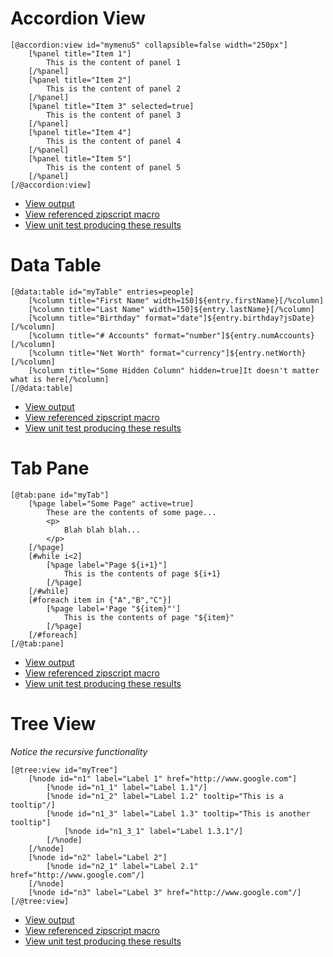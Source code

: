 # Accordion View #
```
[@accordion:view id="mymenu5" collapsible=false width="250px"]
	[%panel title="Item 1"]
		This is the content of panel 1
	[/%panel]
	[%panel title="Item 2"]
		This is the content of panel 2
	[/%panel]
	[%panel title="Item 3" selected=true]
		This is the content of panel 3
	[/%panel]
	[%panel title="Item 4"]
		This is the content of panel 4
	[/%panel]
	[%panel title="Item 5"]
		This is the content of panel 5
	[/%panel]
[/@accordion:view]
```
  * [View output](http://www.zipscript.org/layout/frameset.html?http://www.zipscript.org/examples/accordion_result.html)
  * [View referenced zipscript macro](http://code.google.com/p/zipscript/source/browse/trunk/macrolibs/YUI/src/main/macros/accordion.zsm)
  * [View unit test producing these results](http://code.google.com/p/zipscript/source/browse/trunk/macrolibs/YUI/src/main/test/WidgetTestCase.java#57)

# Data Table #
```
[@data:table id="myTable" entries=people]
	[%column title="First Name" width=150]${entry.firstName}[/%column]
	[%column title="Last Name" width=150]${entry.lastName}[/%column]
	[%column title="Birthday" format="date"]${entry.birthday?jsDate}[/%column]
	[%column title="# Accounts" format="number"]${entry.numAccounts}[/%column]
	[%column title="Net Worth" format="currency"]${entry.netWorth}[/%column]
	[%column title="Some Hidden Column" hidden=true]It doesn't matter what is here[/%column]
[/@data:table]
```
  * [View output](http://www.zipscript.org/layout/frameset.html?http://www.zipscript.org/examples/datatable_result.html)
  * [View referenced zipscript macro](http://code.google.com/p/zipscript/source/browse/trunk/macrolibs/YUI/src/main/macros/data.zsm)
  * [View unit test producing these results](http://code.google.com/p/zipscript/source/browse/trunk/macrolibs/YUI/src/main/test/WidgetTestCase.java#23)

# Tab Pane #
```
[@tab:pane id="myTab"]
	[%page label="Some Page" active=true]
		These are the contents of some page...
		<p>
			Blah blah blah...
		</p> 
	[/%page]
	[#while i<2]
		[%page label="Page ${i+1}"]
			This is the contents of page ${i+1}
		[/%page]
	[/#while]
	[#foreach item in {"A","B","C"}]
		[%page label='Page "${item}"']
			This is the contents of page "${item}"
		[/%page]
	[/#foreach]
[/@tab:pane]
```
  * [View output](http://www.zipscript.org/layout/frameset.html?http://www.zipscript.org/examples/tab_result.html)
  * [View referenced zipscript macro](http://code.google.com/p/zipscript/source/browse/trunk/macrolibs/YUI/src/main/macros/tab.zsm)
  * [View unit test producing these results](http://code.google.com/p/zipscript/source/browse/trunk/macrolibs/YUI/src/main/test/WidgetTestCase.java#36)

# Tree View #
_Notice the recursive functionality_
```
[@tree:view id="myTree"]
	[%node id="n1" label="Label 1" href="http://www.google.com"]
		[%node id="n1_1" label="Label 1.1"/]
		[%node id="n1_2" label="Label 1.2" tooltip="This is a tooltip"/]
		[%node id="n1_3" label="Label 1.3" tooltip="This is another tooltip"]
			[%node id="n1_3_1" label="Label 1.3.1"/]
		[/%node]
	[/%node]
	[%node id="n2" label="Label 2"]
		[%node id="n2_1" label="Label 2.1" href="http://www.google.com"/]
	[/%node]
	[%node id="n3" label="Label 3" href="http://www.google.com"/]
[/@tree:view]
```
  * [View output](http://www.zipscript.org/layout/frameset.html?http://www.zipscript.org/examples/tree_result.html)
  * [View referenced zipscript macro](http://code.google.com/p/zipscript/source/browse/trunk/macrolibs/YUI/src/main/macros/tree.zsm)
  * [View unit test producing these results](http://code.google.com/p/zipscript/source/browse/trunk/macrolibs/YUI/src/main/test/WidgetTestCase.java#43)